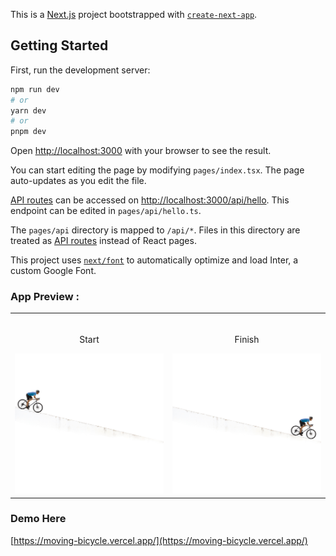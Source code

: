 This is a [Next.js](https://nextjs.org/) project bootstrapped with [`create-next-app`](https://github.com/vercel/next.js/tree/canary/packages/create-next-app).

## Getting Started

First, run the development server:

```bash
npm run dev
# or
yarn dev
# or
pnpm dev
```

Open [http://localhost:3000](http://localhost:3000) with your browser to see the result.

You can start editing the page by modifying `pages/index.tsx`. The page auto-updates as you edit the file.

[API routes](https://nextjs.org/docs/api-routes/introduction) can be accessed on [http://localhost:3000/api/hello](http://localhost:3000/api/hello). This endpoint can be edited in `pages/api/hello.ts`.

The `pages/api` directory is mapped to `/api/*`. Files in this directory are treated as [API routes](https://nextjs.org/docs/api-routes/introduction) instead of React pages.

This project uses [`next/font`](https://nextjs.org/docs/basic-features/font-optimization) to automatically optimize and load Inter, a custom Google Font.

### App Preview :

<table width="100%"> 
<tr>
<td width="50%">      
&nbsp; 
<br>
<p align="center">
  Start
</p>
<img src="https://github.com/mohsensami/moving-bicycle/blob/main/screenshots/start.jpg?raw=true">
</td> 
<td width="50%">
<br>
<p align="center">
  Finish
</p>
<img src="https://github.com/mohsensami/moving-bicycle/blob/main/screenshots/finish.jpg?raw=true">  
</td>
</table>

### Demo Here

[https://moving-bicycle.vercel.app/](https://moving-bicycle.vercel.app/)
